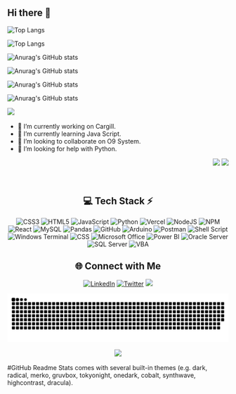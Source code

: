 ## Hi there 👋
![Top Langs](https://github-readme-stats.vercel.app/api/top-langs/?username=adautovazjr&stats_format=bytes)


![Top Langs](https://github-readme-stats.vercel.app/api/top-langs/?username=adautovazjr&hide_progress=true)

![Anurag's GitHub stats](https://github-readme-stats.vercel.app/api?username=adautovazjr&show_icons=true)

![Anurag's GitHub stats](https://github-readme-stats.vercel.app/api?username=adautovazjr&show=reviews,discussions_started,discussions_answered,prs_merged,prs_merged_percentage)

![Anurag's GitHub stats](https://github-readme-stats.vercel.app/api?username=adautovazjr&show_icons=true&theme=radical)

![Anurag's GitHub stats](https://github-readme-stats.vercel.app/api?username=adautovazjr&show_icons=true&theme=transparent)


<picture>
  <source
    srcset="https://github-readme-stats.vercel.app/api?username=anuraghazra&show_icons=true&theme=dark"
    media="(prefers-color-scheme: dark)"
  />
  <source
    srcset="https://github-readme-stats.vercel.app/api?username=anuraghazra&show_icons=true"
    media="(prefers-color-scheme: light), (prefers-color-scheme: no-preference)"
  />
  <img src="https://github-readme-stats.vercel.app/api?username=anuraghazra&show_icons=true" />
</picture>


- 🔭 I’m currently working on Cargill.
- 🌱 I’m currently learning Java Script.
- 👯 I’m looking to collaborate on O9 System.
- 🤔 I’m looking for help with Python.

<div align="right">
  <img src="https://github-readme-stats.vercel.app/api?username=adautovazjr&theme=transparent&hide_border=true&include_all_commits=true&count_private=true" width="55%" /> 
  <img src="https://github-readme-stats.vercel.app/api/top-langs/?username=adautovazjr&theme=transparent&hide_border=true&include_all_commits=true&count_private=true&layout=compact" width="40%" /> </br></br></br>
</div>


<!-- Tech Stack -->
<div align="center">
    
  ## 💻 Tech Stack ⚡
  ![CSS3](https://img.shields.io/badge/css3-%231572B6.svg?style=for-the-badge&logo=css3&logoColor=white) 
  ![HTML5](https://img.shields.io/badge/html5-%23E34F26.svg?style=for-the-badge&logo=html5&logoColor=white) 
  ![JavaScript](https://img.shields.io/badge/javascript-%23323330.svg?style=for-the-badge&logo=javascript&logoColor=%23F7DF1E) 
  ![Python](https://img.shields.io/badge/python-3670A0?style=for-the-badge&logo=python&logoColor=ffdd54) 
  ![Vercel](https://img.shields.io/badge/vercel-%23000000.svg?style=for-the-badge&logo=vercel&logoColor=white) 
  ![NodeJS](https://img.shields.io/badge/node.js-6DA55F?style=for-the-badge&logo=node.js&logoColor=white) 
  ![NPM](https://img.shields.io/badge/NPM-%23CB3837.svg?style=for-the-badge&logo=npm&logoColor=white) 
  ![React](https://img.shields.io/badge/react-%2320232a.svg?style=for-the-badge&logo=react&logoColor=%2361DAFB) 
  ![MySQL](https://img.shields.io/badge/mysql-4479A1.svg?style=for-the-badge&logo=mysql&logoColor=white) 
  ![Pandas](https://img.shields.io/badge/pandas-%23150458.svg?style=for-the-badge&logo=pandas&logoColor=white) 
  ![GitHub](https://img.shields.io/badge/github-%23121011.svg?style=for-the-badge&logo=github&logoColor=white) 
  ![Arduino](https://img.shields.io/badge/-Arduino-00979D?style=for-the-badge&logo=Arduino&logoColor=white) 
  ![Postman](https://img.shields.io/badge/Postman-FF6C37?style=for-the-badge&logo=postman&logoColor=white) 
  ![Shell Script](https://img.shields.io/badge/shell_script-%23121011.svg?style=for-the-badge&logo=gnu-bash&logoColor=white) 
  ![Windows Terminal](https://img.shields.io/badge/Windows%20Terminal-%234D4D4D.svg?style=for-the-badge&logo=windows-terminal&logoColor=white) 
  ![CSS](https://img.shields.io/badge/CSS-1572B6?style=for-the-badge&logo=css3&logoColor=white)
  ![Microsoft Office](https://img.shields.io/badge/Microsoft%20Office-107C41?style=for-the-badge&logo=microsoftoffice&logoColor=white)
  ![Power BI](https://img.shields.io/badge/Power%20BI-F2C811?style=for-the-badge&logo=powerbi&logoColor=black)
  ![Oracle Server](https://img.shields.io/badge/Oracle%20Server-F80000?style=for-the-badge&logo=oracle&logoColor=white)
  ![SQL Server](https://img.shields.io/badge/SQL%20Server-CC2927?style=for-the-badge&logo=microsoftsqlserver&logoColor=white)
  ![VBA](https://img.shields.io/badge/VBA-217346?style=for-the-badge&logo=microsoft-excel&logoColor=white)



</div>


<!-- Social connections -->
<div align="center">

## 🌐 Connect with Me 
[![LinkedIn](https://img.shields.io/badge/LinkedIn-0077B5?style=for-the-badge&logo=linkedin&logoColor=white)](https://www.linkedin.com/in/adautocosta)
[![Twitter](https://img.shields.io/badge/Twitter-1DA1F2?style=for-the-badge&logo=twitter&logoColor=white)](https://twitter.com/AdautoCost97184)
<a href = "mailto:adautovazjr@gmail.com"><img loading="lazy" src="https://img.shields.io/badge/Gmail-D14836?style=for-the-badge&logo=gmail&logoColor=white" target="_blank"></a>
</div>



<!-- Snake Animation -->
<div align="center">

  ![snake gif](https://github.com/adautovazjr/adautovazjr/blob/output/github-snake-dark.svg)

</div>



<!-- Visit Counter -->
<div align="center">
  
  [![](https://visitcount.itsvg.in/api?id=technologyhell&icon=10&color=6)](https://visitcount.itsvg.in)
</div>



#GitHub Readme Stats comes with several built-in themes (e.g. dark, radical, merko, gruvbox, tokyonight, onedark, cobalt, synthwave, highcontrast, dracula).

